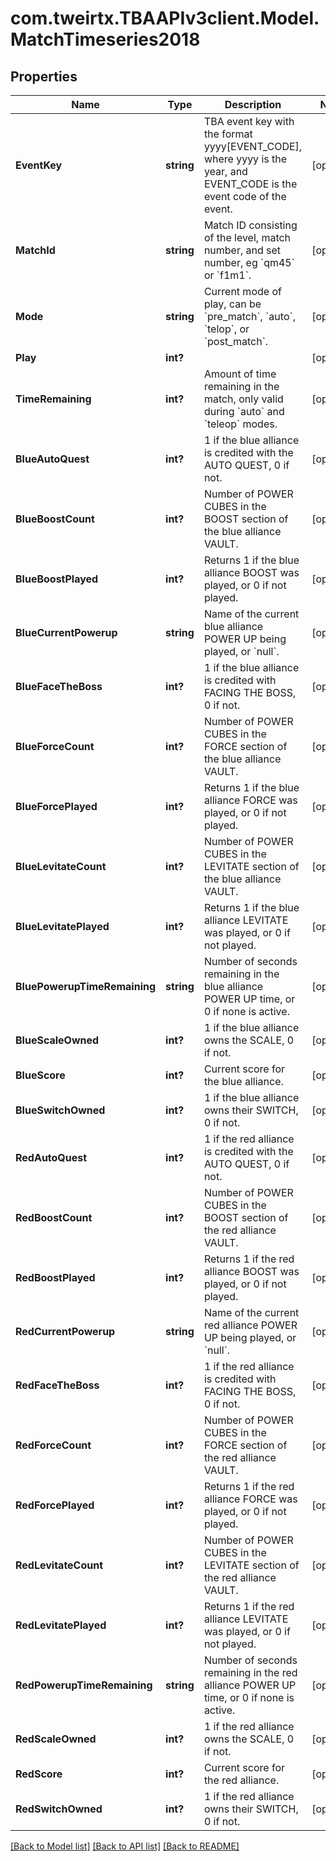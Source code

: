 # com.tweirtx.TBAAPIv3client.Model.MatchTimeseries2018
## Properties

Name | Type | Description | Notes
------------ | ------------- | ------------- | -------------
**EventKey** | **string** | TBA event key with the format yyyy[EVENT_CODE], where yyyy is the year, and EVENT_CODE is the event code of the event. | [optional] 
**MatchId** | **string** | Match ID consisting of the level, match number, and set number, eg &#x60;qm45&#x60; or &#x60;f1m1&#x60;. | [optional] 
**Mode** | **string** | Current mode of play, can be &#x60;pre_match&#x60;, &#x60;auto&#x60;, &#x60;telop&#x60;, or &#x60;post_match&#x60;. | [optional] 
**Play** | **int?** |  | [optional] 
**TimeRemaining** | **int?** | Amount of time remaining in the match, only valid during &#x60;auto&#x60; and &#x60;teleop&#x60; modes. | [optional] 
**BlueAutoQuest** | **int?** | 1 if the blue alliance is credited with the AUTO QUEST, 0 if not. | [optional] 
**BlueBoostCount** | **int?** | Number of POWER CUBES in the BOOST section of the blue alliance VAULT. | [optional] 
**BlueBoostPlayed** | **int?** | Returns 1 if the blue alliance BOOST was played, or 0 if not played. | [optional] 
**BlueCurrentPowerup** | **string** | Name of the current blue alliance POWER UP being played, or &#x60;null&#x60;. | [optional] 
**BlueFaceTheBoss** | **int?** | 1 if the blue alliance is credited with FACING THE BOSS, 0 if not. | [optional] 
**BlueForceCount** | **int?** | Number of POWER CUBES in the FORCE section of the blue alliance VAULT. | [optional] 
**BlueForcePlayed** | **int?** | Returns 1 if the blue alliance FORCE was played, or 0 if not played. | [optional] 
**BlueLevitateCount** | **int?** | Number of POWER CUBES in the LEVITATE section of the blue alliance VAULT. | [optional] 
**BlueLevitatePlayed** | **int?** | Returns 1 if the blue alliance LEVITATE was played, or 0 if not played. | [optional] 
**BluePowerupTimeRemaining** | **string** | Number of seconds remaining in the blue alliance POWER UP time, or 0 if none is active. | [optional] 
**BlueScaleOwned** | **int?** | 1 if the blue alliance owns the SCALE, 0 if not. | [optional] 
**BlueScore** | **int?** | Current score for the blue alliance. | [optional] 
**BlueSwitchOwned** | **int?** | 1 if the blue alliance owns their SWITCH, 0 if not. | [optional] 
**RedAutoQuest** | **int?** | 1 if the red alliance is credited with the AUTO QUEST, 0 if not. | [optional] 
**RedBoostCount** | **int?** | Number of POWER CUBES in the BOOST section of the red alliance VAULT. | [optional] 
**RedBoostPlayed** | **int?** | Returns 1 if the red alliance BOOST was played, or 0 if not played. | [optional] 
**RedCurrentPowerup** | **string** | Name of the current red alliance POWER UP being played, or &#x60;null&#x60;. | [optional] 
**RedFaceTheBoss** | **int?** | 1 if the red alliance is credited with FACING THE BOSS, 0 if not. | [optional] 
**RedForceCount** | **int?** | Number of POWER CUBES in the FORCE section of the red alliance VAULT. | [optional] 
**RedForcePlayed** | **int?** | Returns 1 if the red alliance FORCE was played, or 0 if not played. | [optional] 
**RedLevitateCount** | **int?** | Number of POWER CUBES in the LEVITATE section of the red alliance VAULT. | [optional] 
**RedLevitatePlayed** | **int?** | Returns 1 if the red alliance LEVITATE was played, or 0 if not played. | [optional] 
**RedPowerupTimeRemaining** | **string** | Number of seconds remaining in the red alliance POWER UP time, or 0 if none is active. | [optional] 
**RedScaleOwned** | **int?** | 1 if the red alliance owns the SCALE, 0 if not. | [optional] 
**RedScore** | **int?** | Current score for the red alliance. | [optional] 
**RedSwitchOwned** | **int?** | 1 if the red alliance owns their SWITCH, 0 if not. | [optional] 

[[Back to Model list]](../README.md#documentation-for-models) [[Back to API list]](../README.md#documentation-for-api-endpoints) [[Back to README]](../README.md)

